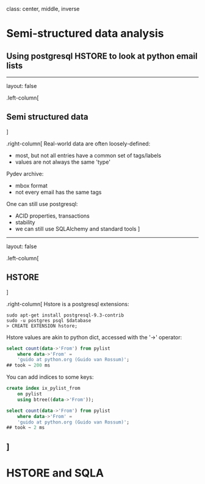 class: center, middle, inverse
# Semi-structured data analysis
## Using postgresql HSTORE to look at python email lists
---
layout: false

.left-column[
 ## Semi structured data
]

.right-column[
Real-world data are often loosely-defined:

- most, but not all entries have a common set of tags/labels
- values are not always the same 'type'

Pydev archive:

- mbox format
- not every email has the same tags

One can still use postgresql:

- ACID properties, transactions
- stability
- we can still use SQLAlchemy and standard tools
]

---
layout: false

.left-column[
## HSTORE
]

.right-column[
Hstore is a postgresql extensions:

```
sudo apt-get install postgresql-9.3-contrib
sudo -u postgres psql $database
> CREATE EXTENSION hstore;
```

Hstore values are akin to python dict, accessed with the '->' operator:

``` sql
select count(data->'From') from pylist
    where data->'From' = 
    'guido at python.org (Guido van Rossum)';
## took ~ 200 ms
```

You can add indices to some keys:

``` sql
create index ix_pylist_from 
    on pylist
    using btree((data->'From'));
```

``` sql
select count(data->'From') from pylist 
    where data->'From' = 
    'guido at python.org (Guido van Rossum)';
## took ~ 2 ms
```
]
---
# HSTORE and SQLA
